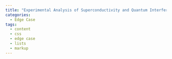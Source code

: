```yaml
---
title: "Experimental Analysis of Superconductivity and Quantum Interference."
categories:
  - Edge Case
tags:
  - content
  - css
  - edge case
  - lists
  - markup
---
```

